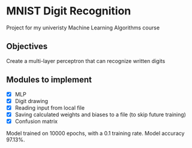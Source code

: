 # MNIST Digit Recognition 
Project for my univeristy Machine Learning Algorithms course
## Objectives
Create a multi-layer perceptron that can recognize written digits
## Modules to implement
- [x] MLP
- [x] Digit drawing
- [x] Reading input from local file
- [x] Saving calculated weights and biases to a file (to skip future training)
- [x] Confusion matrix

Model trained on 10000 epochs, with a 0.1 training rate. Model accuracy 97.13%. 
 

